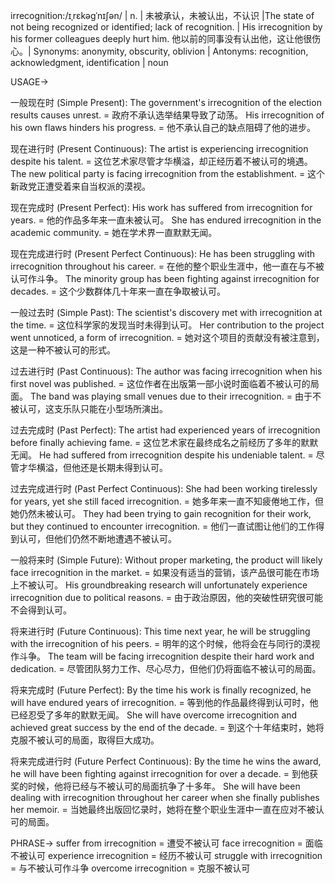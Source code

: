 irrecognition:/ɪˌrɛkəɡˈnɪʃən/ | n. | 未被承认，未被认出，不认识 |The state of not being recognized or identified; lack of recognition. |  His irrecognition by his former colleagues deeply hurt him.  他以前的同事没有认出他，这让他很伤心。| Synonyms: anonymity, obscurity, oblivion | Antonyms: recognition, acknowledgment, identification | noun

USAGE->

一般现在时 (Simple Present):
The government's irrecognition of the election results causes unrest. = 政府不承认选举结果导致了动荡。
His irrecognition of his own flaws hinders his progress. = 他不承认自己的缺点阻碍了他的进步。

现在进行时 (Present Continuous):
The artist is experiencing irrecognition despite his talent. = 这位艺术家尽管才华横溢，却正经历着不被认可的境遇。
The new political party is facing irrecognition from the establishment. =  这个新政党正遭受着来自当权派的漠视。

现在完成时 (Present Perfect):
His work has suffered from irrecognition for years. = 他的作品多年来一直未被认可。
She has endured irrecognition in the academic community. =  她在学术界一直默默无闻。

现在完成进行时 (Present Perfect Continuous):
He has been struggling with irrecognition throughout his career. =  在他的整个职业生涯中，他一直在与不被认可作斗争。
The minority group has been fighting against irrecognition for decades. =  这个少数群体几十年来一直在争取被认可。

一般过去时 (Simple Past):
The scientist's discovery met with irrecognition at the time. =  这位科学家的发现当时未得到认可。
Her contribution to the project went unnoticed, a form of irrecognition. =  她对这个项目的贡献没有被注意到，这是一种不被认可的形式。


过去进行时 (Past Continuous):
The author was facing irrecognition when his first novel was published. =  这位作者在出版第一部小说时面临着不被认可的局面。
The band was playing small venues due to their irrecognition. =  由于不被认可，这支乐队只能在小型场所演出。

过去完成时 (Past Perfect):
The artist had experienced years of irrecognition before finally achieving fame. =  这位艺术家在最终成名之前经历了多年的默默无闻。
He had suffered from irrecognition despite his undeniable talent. = 尽管才华横溢，但他还是长期未得到认可。

过去完成进行时 (Past Perfect Continuous):
She had been working tirelessly for years, yet she still faced irrecognition. =  她多年来一直不知疲倦地工作，但她仍然未被认可。
They had been trying to gain recognition for their work, but they continued to encounter irrecognition. = 他们一直试图让他们的工作得到认可，但他们仍然不断地遭遇不被认可。


一般将来时 (Simple Future):
Without proper marketing, the product will likely face irrecognition in the market. = 如果没有适当的营销，该产品很可能在市场上不被认可。
His groundbreaking research will unfortunately experience irrecognition due to political reasons. =  由于政治原因，他的突破性研究很可能不会得到认可。

将来进行时 (Future Continuous):
This time next year, he will be struggling with the irrecognition of his peers. =  明年的这个时候，他将会在与同行的漠视作斗争。
The team will be facing irrecognition despite their hard work and dedication. =  尽管团队努力工作、尽心尽力，但他们仍将面临不被认可的局面。

将来完成时 (Future Perfect):
By the time his work is finally recognized, he will have endured years of irrecognition. =  等到他的作品最终得到认可时，他已经忍受了多年的默默无闻。
She will have overcome irrecognition and achieved great success by the end of the decade. =  到这个十年结束时，她将克服不被认可的局面，取得巨大成功。


将来完成进行时 (Future Perfect Continuous):
By the time he wins the award, he will have been fighting against irrecognition for over a decade. =  到他获奖的时候，他将已经与不被认可的局面抗争了十多年。
She will have been dealing with irrecognition throughout her career when she finally publishes her memoir. =  当她最终出版回忆录时，她将在整个职业生涯中一直在应对不被认可的局面。

PHRASE->
suffer from irrecognition = 遭受不被认可
face irrecognition = 面临不被认可
experience irrecognition = 经历不被认可
struggle with irrecognition = 与不被认可作斗争
overcome irrecognition = 克服不被认可
